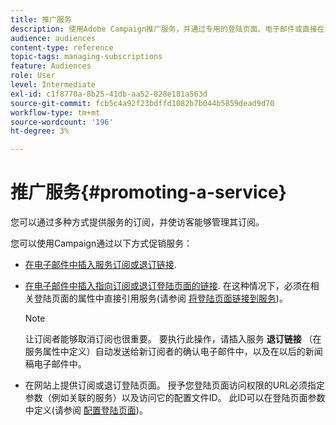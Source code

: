 ```yaml
---
title: 推广服务
description: 使用Adobe Campaign推广服务，并通过专用的登陆页面、电子邮件或直接在您的网站上吸引您的客户。
audience: audiences
content-type: reference
topic-tags: managing-subscriptions
feature: Audiences
role: User
level: Intermediate
exl-id: c1f8770a-8b25-41db-aa52-828e181a563d
source-git-commit: fcb5c4a92f23bdffd1082b7b044b5859dead9d70
workflow-type: tm+mt
source-wordcount: '196'
ht-degree: 3%

---
```


# 推广服务{#promoting-a-service}

您可以通过多种方式提供服务的订阅，并使访客能够管理其订阅。

您可以使用Campaign通过以下方式促销服务：

* [在电子邮件中插入服务订阅或退订链接](../../designing/using/links.md#inserting-a-link).

* [在电子邮件中插入指向订阅或退订登陆页面的链接](../../designing/using/links.md). 在这种情况下，必须在相关登陆页面的属性中直接引用服务(请参阅 [将登陆页面链接到服务](../../channels/using/configuring-landing-page.md#linking-a-landing-page-to-a-service))。

   >[!NOTE]
   >
   >让订阅者能够取消订阅也很重要。 要执行此操作，请插入服务 <b>退订链接</b> （在服务属性中定义）自动发送给新订阅者的确认电子邮件中，以及在以后的新闻稿电子邮件中。

* 在网站上提供订阅或退订登陆页面。 授予您登陆页面访问权限的URL必须指定参数（例如关联的服务）以及访问它的配置文件ID。 此ID可以在登陆页面参数中定义(请参阅 [配置登陆页面](../../channels/using/configuring-landing-page.md))。
